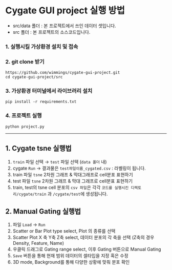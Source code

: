 # Cygate GUI project 실행 방법

- src/data 폴더 : 본 프로젝트에서 쓰인 데이터 셋입니다.
- src 폴더 : 본 프로젝트의 소스코드입니다.



### 1. 실행시킬 가상환경 설치 및 접속

### 2. git clone 받기
`https://github.com/wimmings/cygate-gui-project.git`  
`cd cygate-gui-project/src`

### 3. 가상환경 터미널에서 라이브러리 설치  
`pip install -r requirements.txt`

### 4. 프로젝트 실행
`python project.py`

---

## 1. Cygate tsne 실행법
1. `train` 파일 선택 → `test` 파일 선택 (`data 폴더` 내)
2. cygate `Run` → 결과물은 `test파일이름_cygated.csv` : 라벨링이 됩니다.
3. train 파일 `tsne` 2차원 그래프 & 막대그래프로 cell분포 표현하기
4. test 파일 `tsne` 2차원 그래프 & 막대 그래프로 cell분표 표현하기
5. train, test의 tsne cell 분포의 `csv 파일`은 각각 `코드를 실행시킨 디렉토리/cygate/train` 과 `/cygate/test`에 생성됩니다.

## 2. Manual Gating 실행법
1. 파일 `Load` → `Run`
2. Scatter or Bar Plot type select, Plot 의 종류를 선택
3. Scatter Plot X 축 Y축 Z축 select, 데이터 분포의 각 축을 선택 (Z축의 경우 Density, Feature, Name)
4. 우클릭 드래그로 Gating range select, 이후 Gating 버튼으로 Manual Gating
5. `Save` 버튼을 통해 현재 범위 데이터의 셀타입을 지정 혹은 수정
6. 3D mode, Background를 통해 다양한 상황에 맞춰 분포 확인
